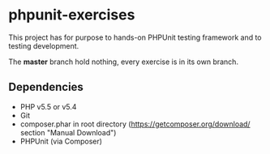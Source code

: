 # phpunit-exercises

This project has for purpose to hands-on PHPUnit testing framework and to testing development.

The **master** branch hold nothing, every exercise is in its own branch.

## Dependencies
- PHP v5.5 or v5.4
- Git
- composer.phar in root directory (https://getcomposer.org/download/ section "Manual Download")
- PHPUnit (via Composer)